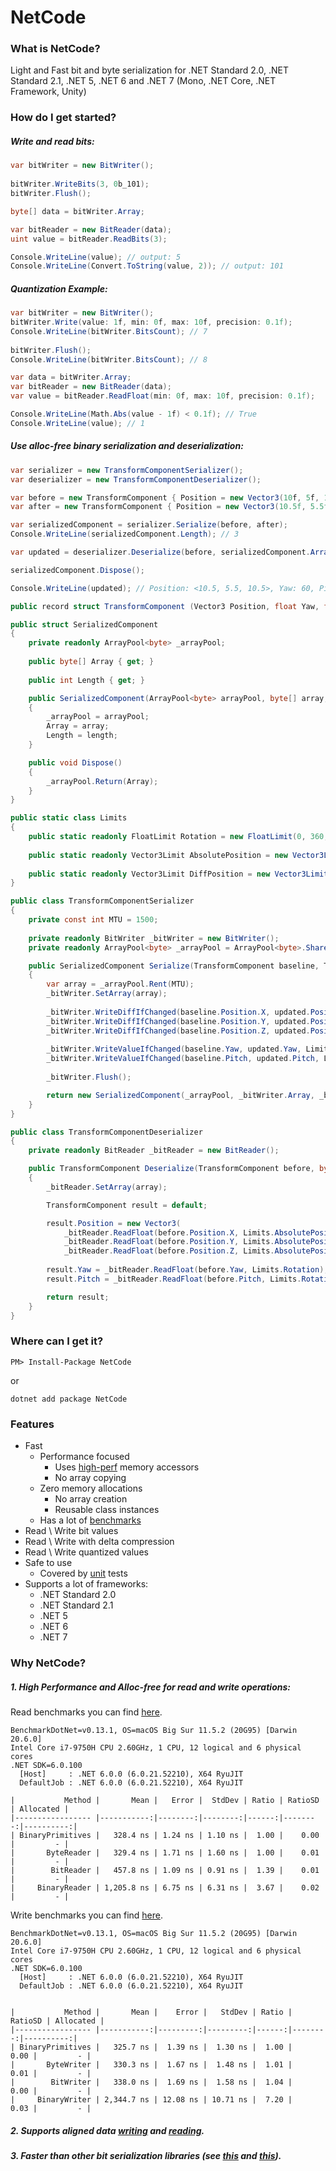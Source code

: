 # NetCode

### What is NetCode?

Light and Fast bit and byte serialization for .NET Standard 2.0, .NET Standard 2.1, .NET 5, .NET 6 and .NET 7 (Mono, .NET Core, .NET Framework, Unity)

### How do I get started?

##### Write and read bits:

```csharp
var bitWriter = new BitWriter();
        
bitWriter.WriteBits(3, 0b_101);        
bitWriter.Flush();

byte[] data = bitWriter.Array;

var bitReader = new BitReader(data);
uint value = bitReader.ReadBits(3);

Console.WriteLine(value); // output: 5
Console.WriteLine(Convert.ToString(value, 2)); // output: 101
```

##### Quantization Example:

```csharp
var bitWriter = new BitWriter();
bitWriter.Write(value: 1f, min: 0f, max: 10f, precision: 0.1f);
Console.WriteLine(bitWriter.BitsCount); // 7
        
bitWriter.Flush();
Console.WriteLine(bitWriter.BitsCount); // 8

var data = bitWriter.Array;
var bitReader = new BitReader(data);
var value = bitReader.ReadFloat(min: 0f, max: 10f, precision: 0.1f);

Console.WriteLine(Math.Abs(value - 1f) < 0.1f); // True
Console.WriteLine(value); // 1
```

##### Use alloc-free binary serialization and deserialization:
```csharp
var serializer = new TransformComponentSerializer();
var deserializer = new TransformComponentDeserializer();

var before = new TransformComponent { Position = new Vector3(10f, 5f, 10f), Pitch = 30f, Yaw = 60f };
var after = new TransformComponent { Position = new Vector3(10.5f, 5.5f, 10.5f), Pitch = 30f, Yaw = 60f };

var serializedComponent = serializer.Serialize(before, after);
Console.WriteLine(serializedComponent.Length); // 3

var updated = deserializer.Deserialize(before, serializedComponent.Array);

serializedComponent.Dispose();

Console.WriteLine(updated); // Position: <10.5, 5.5, 10.5>, Yaw: 60, Pitch: 30

public record struct TransformComponent (Vector3 Position, float Yaw, float Pitch );

public struct SerializedComponent
{
    private readonly ArrayPool<byte> _arrayPool;
    
    public byte[] Array { get; }
    
    public int Length { get; }

    public SerializedComponent(ArrayPool<byte> arrayPool, byte[] array, int length)
    {
        _arrayPool = arrayPool;
        Array = array;
        Length = length;
    }

    public void Dispose()
    {
        _arrayPool.Return(Array);
    }
}

public static class Limits
{
    public static readonly FloatLimit Rotation = new FloatLimit(0, 360, 0.1f);
        
    public static readonly Vector3Limit AbsolutePosition = new Vector3Limit(new FloatLimit(-100f, 100f, 0.1f), new FloatLimit(-10f, 10f, 0.1f), new FloatLimit(-100f, 100f, 0.1f));
        
    public static readonly Vector3Limit DiffPosition = new Vector3Limit(new FloatLimit(-1f, 1f, 0.1f), new FloatLimit(-1f, 1f, 0.1f), new FloatLimit(-1f, 1f, 0.1f));
}

public class TransformComponentSerializer
{
    private const int MTU = 1500;
    
    private readonly BitWriter _bitWriter = new BitWriter();
    private readonly ArrayPool<byte> _arrayPool = ArrayPool<byte>.Shared;

    public SerializedComponent Serialize(TransformComponent baseline, TransformComponent updated)
    {
        var array = _arrayPool.Rent(MTU);
        _bitWriter.SetArray(array);
        
        _bitWriter.WriteDiffIfChanged(baseline.Position.X, updated.Position.X, Limits.AbsolutePosition.X, Limits.DiffPosition.X);
        _bitWriter.WriteDiffIfChanged(baseline.Position.Y, updated.Position.Y, Limits.AbsolutePosition.Y, Limits.DiffPosition.Y);
        _bitWriter.WriteDiffIfChanged(baseline.Position.Z, updated.Position.Z, Limits.AbsolutePosition.Z, Limits.DiffPosition.Z);
        
        _bitWriter.WriteValueIfChanged(baseline.Yaw, updated.Yaw, Limits.Rotation);
        _bitWriter.WriteValueIfChanged(baseline.Pitch, updated.Pitch, Limits.Rotation);
        
        _bitWriter.Flush();

        return new SerializedComponent(_arrayPool, _bitWriter.Array, _bitWriter.BytesCount);
    }
}

public class TransformComponentDeserializer
{
    private readonly BitReader _bitReader = new BitReader();

    public TransformComponent Deserialize(TransformComponent before, byte[] array)
    {
        _bitReader.SetArray(array);

        TransformComponent result = default;

        result.Position = new Vector3(
            _bitReader.ReadFloat(before.Position.X, Limits.AbsolutePosition.X, Limits.DiffPosition.X),
            _bitReader.ReadFloat(before.Position.Y, Limits.AbsolutePosition.Y, Limits.DiffPosition.Y),
            _bitReader.ReadFloat(before.Position.Z, Limits.AbsolutePosition.Z, Limits.DiffPosition.Z));
        
        result.Yaw = _bitReader.ReadFloat(before.Yaw, Limits.Rotation);
        result.Pitch = _bitReader.ReadFloat(before.Pitch, Limits.Rotation);

        return result;
    }
}

```

### Where can I get it?

```
PM> Install-Package NetCode
```

or

```
dotnet add package NetCode
```

### Features

- Fast
  - Performance focused
    - Uses [high-perf](https://docs.microsoft.com/en-us/dotnet/api/system.buffers.binary.binaryprimitives) memory accessors
    - No array copying
  - Zero memory allocations
    - No array creation
    - Reusable class instances
  - Has a lot of [benchmarks](https://github.com/Levchenkov/NetCode/tree/main/NetCode.Benchmarks)
- Read \ Write bit values
- Read \ Write with delta compression
- Read \ Write quantized values
- Safe to use
  - Covered by [unit](https://github.com/Levchenkov/NetCode/tree/main/NetCode.UnitTests) tests
- Supports a lot of frameworks:
  - .NET Standard 2.0
  - .NET Standard 2.1
  - .NET 5
  - .NET 6
  - .NET 7

### Why NetCode?

##### 1. High Performance and Alloc-free for read and write operations:

Read benchmarks you can find [here](https://github.com/Levchenkov/NetCode/blob/main/NetCode.Benchmarks/ByteReaderBenchmark.cs).

```
BenchmarkDotNet=v0.13.1, OS=macOS Big Sur 11.5.2 (20G95) [Darwin 20.6.0]
Intel Core i7-9750H CPU 2.60GHz, 1 CPU, 12 logical and 6 physical cores
.NET SDK=6.0.100
  [Host]     : .NET 6.0.0 (6.0.21.52210), X64 RyuJIT
  DefaultJob : .NET 6.0.0 (6.0.21.52210), X64 RyuJIT

|           Method |       Mean |   Error |  StdDev | Ratio | RatioSD | Allocated |
|----------------- |-----------:|--------:|--------:|------:|--------:|----------:|
| BinaryPrimitives |   328.4 ns | 1.24 ns | 1.10 ns |  1.00 |    0.00 |         - |
|       ByteReader |   329.4 ns | 1.71 ns | 1.60 ns |  1.00 |    0.01 |         - |
|        BitReader |   457.8 ns | 1.09 ns | 0.91 ns |  1.39 |    0.01 |         - |
|     BinaryReader | 1,205.8 ns | 6.75 ns | 6.31 ns |  3.67 |    0.02 |         - |
```

Write benchmarks you can find [here](https://github.com/Levchenkov/NetCode/blob/main/NetCode.Benchmarks/ByteWriterBenchmark.cs).

```
BenchmarkDotNet=v0.13.1, OS=macOS Big Sur 11.5.2 (20G95) [Darwin 20.6.0]
Intel Core i7-9750H CPU 2.60GHz, 1 CPU, 12 logical and 6 physical cores
.NET SDK=6.0.100
  [Host]     : .NET 6.0.0 (6.0.21.52210), X64 RyuJIT
  DefaultJob : .NET 6.0.0 (6.0.21.52210), X64 RyuJIT


|           Method |       Mean |    Error |   StdDev | Ratio | RatioSD | Allocated |
|----------------- |-----------:|---------:|---------:|------:|--------:|----------:|
| BinaryPrimitives |   325.7 ns |  1.39 ns |  1.30 ns |  1.00 |    0.00 |         - |
|       ByteWriter |   330.3 ns |  1.67 ns |  1.48 ns |  1.01 |    0.01 |         - |
|        BitWriter |   338.0 ns |  1.69 ns |  1.58 ns |  1.04 |    0.00 |         - |
|     BinaryWriter | 2,344.7 ns | 12.08 ns | 10.71 ns |  7.20 |    0.03 |         - |
```

##### 2. Supports aligned data [writing](https://github.com/Levchenkov/NetCode/blob/main/NetCode.Benchmarks/BitWriter_WriteByte_Benchmark.cs) and [reading](https://github.com/Levchenkov/NetCode/blob/main/NetCode.Benchmarks/BitReader_ReadByte_Benchmark.cs).

##### 3. Faster than other bit serialization libraries (see [this](https://github.com/Levchenkov/NetCode/blob/main/NetCode.Benchmarks/BitReader_ReadBits_Benchmark.cs) and [this](https://github.com/Levchenkov/NetCode/blob/main/NetCode.Benchmarks/BitWriter_WriteBits_Benchmark.cs)).